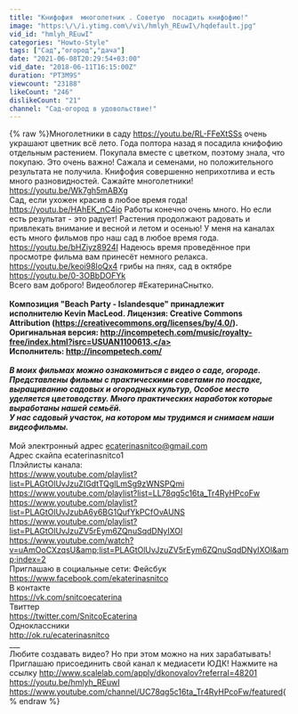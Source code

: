 ```yaml
---
title: "Книфофия  многолетник . Советую  посадить книфофию!"
image: "https:\/\/i.ytimg.com\/vi\/hmlyh_REuwI\/hqdefault.jpg"
vid_id: "hmlyh_REuwI"
categories: "Howto-Style"
tags: ["Сад","огород","дача"]
date: "2021-06-08T20:29:54+03:00"
vid_date: "2018-06-11T16:15:00Z"
duration: "PT3M9S"
viewcount: "23188"
likeCount: "246"
dislikeCount: "21"
channel: "Сад-огород в удовольствие!"
---
```

{% raw %}Многолетники в саду <a rel="nofollow" target="blank" href="https://youtu.be/RL-FFeXtSSs">https://youtu.be/RL-FFeXtSSs</a> очень украшают цветник всё лето. Года полтора назад я посадила книфофию отдельным растением. Покупала вместе с цветком, поэтому знала, что покупаю. Это очень важно! Сажала и семенами, но положительного результата не получила. Книфофия совершенно неприхотлива и есть много разновидностей. Сажайте многолетники! <a rel="nofollow" target="blank" href="https://youtu.be/Wk7gh5mABXg">https://youtu.be/Wk7gh5mABXg</a><br />Сад, если ухожен красив в любое время года! <a rel="nofollow" target="blank" href="https://youtu.be/HAhEK_nC4io">https://youtu.be/HAhEK_nC4io</a> Работы конечно очень много. Но если есть результат - это радует! Растения продолжают радовать и привлекать внимание и весной и летом и осенью! У меня на каналах есть много фильмов про наш сад в любое время года. <a rel="nofollow" target="blank" href="https://youtu.be/bHZiyz8924I">https://youtu.be/bHZiyz8924I</a>  Надеюсь время проведённое при просмотре фильма вам принесёт немного релакса. <a rel="nofollow" target="blank" href="https://youtu.be/keoi98IoQx4">https://youtu.be/keoi98IoQx4</a> грибы на пнях, сад в октябре <a rel="nofollow" target="blank" href="https://youtu.be/0-3OBbDOFYk">https://youtu.be/0-3OBbDOFYk</a><br /> Всего вам доброго! Видеоблогер #ЕкатеринаСнытко.<br />__________<br />Композиция &quot;Beach Party - Islandesque&quot; принадлежит исполнителю Kevin MacLeod. Лицензия: Creative Commons Attribution (<a rel="nofollow" target="blank" href="https://creativecommons.org/licenses/by/4.0/).">https://creativecommons.org/licenses/by/4.0/).</a><br />Оригинальная версия: <a rel="nofollow" target="blank" href="http://incompetech.com/music/royalty-free/index.html?isrc=USUAN1100613.">http://incompetech.com/music/royalty-free/index.html?isrc=USUAN1100613.</a><br />Исполнитель: <a rel="nofollow" target="blank" href="http://incompetech.com/">http://incompetech.com/</a><br />_____________<br />В моих фильмах можно ознакомиться с видео о саде, огороде. Представлены фильмы с практическими советами по посадке, выращиванию садовых и огородных культур, Особое место уделяется цветоводству. Много практических наработок которые выработаны нашей семьёй. <br />У нас садовый участок, на котором мы трудимся и снимаем наши видеофильмы. <br />___<br /> Мой электронный адрес ecaterinasnitco@gmail.com<br /> Адрес скайпа ecaterinasnitco1<br />Плэйлисты канала:<br /> <a rel="nofollow" target="blank" href="https://www.youtube.com/playlist?list=PLAGtOlUvJzuZIGdtTQglLmSg9zWNSPQmi">https://www.youtube.com/playlist?list=PLAGtOlUvJzuZIGdtTQglLmSg9zWNSPQmi</a><br /><a rel="nofollow" target="blank" href="https://www.youtube.com/playlist?list=LL78qg5c16ta_Tr4RyHPcoFw">https://www.youtube.com/playlist?list=LL78qg5c16ta_Tr4RyHPcoFw</a><br /><a rel="nofollow" target="blank" href="https://www.youtube.com/playlist?list=PLAGtOlUvJzubA6y6BG1QufYkPCfOvAUNS">https://www.youtube.com/playlist?list=PLAGtOlUvJzubA6y6BG1QufYkPCfOvAUNS</a><br /><a rel="nofollow" target="blank" href="https://www.youtube.com/playlist?list=PLAGtOlUvJzuZV5rEym6ZQnuSqdDNyIXOl">https://www.youtube.com/playlist?list=PLAGtOlUvJzuZV5rEym6ZQnuSqdDNyIXOl</a><br /><a rel="nofollow" target="blank" href="https://www.youtube.com/watch?v=uAmOoCXzqsU&amp;list=PLAGtOlUvJzuZV5rEym6ZQnuSqdDNyIXOl&amp;index=2">https://www.youtube.com/watch?v=uAmOoCXzqsU&amp;list=PLAGtOlUvJzuZV5rEym6ZQnuSqdDNyIXOl&amp;index=2</a><br />Приглашаю в социальные сети:  Фейсбук<br /> <a rel="nofollow" target="blank" href="https://www.facebook.com/ekaterinasnitco">https://www.facebook.com/ekaterinasnitco</a><br />В контакте<br /> <a rel="nofollow" target="blank" href="https://vk.com/snitcoecaterina">https://vk.com/snitcoecaterina</a><br />Твиттер<br /> <a rel="nofollow" target="blank" href="https://twitter.com/SnitcoEcaterina">https://twitter.com/SnitcoEcaterina</a><br />Одноклассники<br /> <a rel="nofollow" target="blank" href="http://ok.ru/ecaterinasnitco">http://ok.ru/ecaterinasnitco</a><br />___<br />Любите создавать видео? Но при этом можно на них зарабатывать! Приглашаю присоединить свой канал к медиасети ЮДК! Нажмите на ссылку <a rel="nofollow" target="blank" href="http://www.scalelab.com/apply/dkonovalov?referral=48201">http://www.scalelab.com/apply/dkonovalov?referral=48201</a><br /><a rel="nofollow" target="blank" href="https://youtu.be/hmlyh_REuwI">https://youtu.be/hmlyh_REuwI</a><br /><a rel="nofollow" target="blank" href="https://www.youtube.com/channel/UC78qg5c16ta_Tr4RyHPcoFw/featured">https://www.youtube.com/channel/UC78qg5c16ta_Tr4RyHPcoFw/featured</a>{% endraw %}
